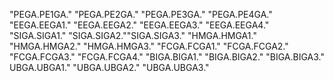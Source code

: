 
 "PEGA.PE1GA." "PEGA.PE2GA." "PEGA.PE3GA." "PEGA.PE4GA." 
 "EEGA.EEGA1." "EEGA.EEGA2." "EEGA.EEGA3." "EEGA.EEGA4." 
 "SIGA.SIGA1." "SIGA.SIGA2.""SIGA.SIGA3."
  "HMGA.HMGA1." "HMGA.HMGA2." "HMGA.HMGA3." 
  "FCGA.FCGA1." "FCGA.FCGA2." "FCGA.FCGA3." "FCGA.FCGA4."
   "BIGA.BIGA1." "BIGA.BIGA2." "BIGA.BIGA3."
   UBGA.UBGA1." "UBGA.UBGA2." "UBGA.UBGA3."